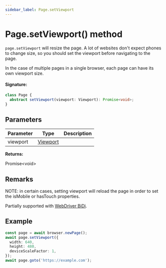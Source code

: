 ```yaml
---
sidebar_label: Page.setViewport
---
```


# Page.setViewport() method

`page.setViewport` will resize the page. A lot of websites don't expect phones to change size, so you should set the viewport before navigating to the page.

In the case of multiple pages in a single browser, each page can have its own viewport size.

#### Signature:

```typescript
class Page {
  abstract setViewport(viewport: Viewport): Promise<void>;
}
```

## Parameters

| Parameter | Type                                | Description |
| --------- | ----------------------------------- | ----------- |
| viewport  | [Viewport](./puppeteer.viewport.md) |             |

**Returns:**

Promise&lt;void&gt;

## Remarks

NOTE: in certain cases, setting viewport will reload the page in order to set the isMobile or hasTouch properties.

Partially supported with [WebDriver BiDi](https://pptr.dev/faq#q-what-is-the-status-of-cross-browser-support).

## Example

```ts
const page = await browser.newPage();
await page.setViewport({
  width: 640,
  height: 480,
  deviceScaleFactor: 1,
});
await page.goto('https://example.com');
```
